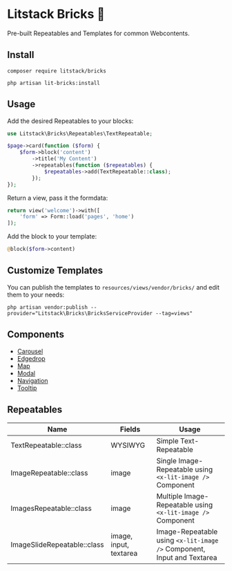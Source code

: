 # Litstack Bricks 🧱

Pre-built Repeatables and Templates for common Webcontents.

## Install

`composer require litstack/bricks`

`php artisan lit-bricks:install`

## Usage

Add the desired Repeatables to your blocks:

```php
use Litstack\Bricks\Repeatables\TextRepeatable;

$page->card(function ($form) {
    $form->block('content')
        ->title('My Content')
        ->repeatables(function ($repeatables) {
            $repeatables->add(TextRepeatable::class);
        });
});
```

Return a view, pass it the formdata:

```php
return view('welcome')->with([
    'form' => Form::load('pages', 'home')
]);
```

Add the block to your template:

```php
@block($form->content)
```

## Customize Templates

You can publish the templates to `resources/views/vendor/bricks/` and edit them to your needs:

```shell
php artisan vendor:publish --provider="Litstack\Bricks\BricksServiceProvider --tag=views"
```

## Components

-   [Carousel](docs/Carousel.md)
-   [Edgedrop](docs/Edgedrop.md)
-   [Map](docs/Map.md)
-   [Modal](docs/Modal.md)
-   [Navigation](docs/Navigation.md)
-   [Tooltip](docs/Tooltip.md)

## Repeatables

| Name                        | Fields                 |  Usage                                                                 |
| --------------------------- | ---------------------- | ---------------------------------------------------------------------- |
| TextRepeatable::class       | WYSIWYG                | Simple Text-Repeatable                                                 |
| ImageRepeatable::class      | image                  | Single Image-Repeatable using `<x-lit-image />` Component              |
| ImagesRepeatable::class     | image                  | Multiple Image-Repeatable using `<x-lit-image />` Component            |
| ImageSlideRepeatable::class | image, input, textarea | Image-Repeatable using `<x-lit-image />` Component, Input and Textarea |
